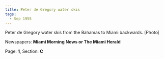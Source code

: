 ```yaml
---  
title: Peter de Gregory water skis  
tags:  
  - Sep 1955  
---  
```

  
Peter de Gregory water skis from the Bahamas to Miami backwards. [Photo]  
  
Newspapers: **Miami Morning News or The Miami Herald**  
  
Page: **1**, Section: **C** 
